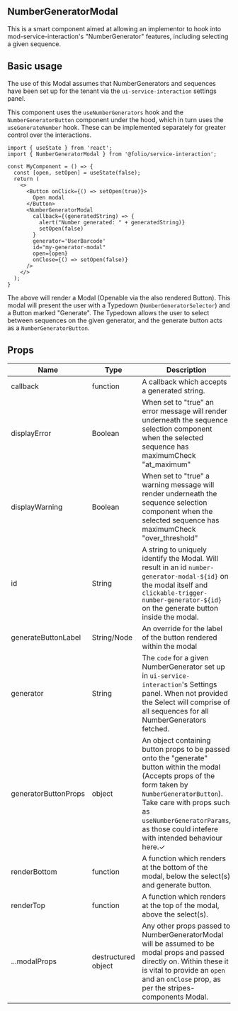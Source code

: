 ## NumberGeneratorModal

This is a smart component aimed at allowing an implementor to hook into mod-service-interaction's "NumberGenerator" features, including selecting a given sequence.

## Basic usage
The use of this Modal assumes that NumberGenerators and sequences have been set up for the tenant via the `ui-service-interaction` settings panel.

This component uses the `useNumberGenerators` hook and the `NumberGeneratorButton` component under the hood, which in turn uses the `useGenerateNumber` hook. These can be implemented separately for greater control over the interactions.
```
import { useState } from 'react';
import { NumberGeneratorModal } from '@folio/service-interaction';

const MyComponent = () => {
  const [open, setOpen] = useState(false);
  return (
    <>
      <Button onClick={() => setOpen(true)}>
        Open modal
      </Button>
      <NumberGeneratorModal
        callback={(generatedString) => {
          alert("Number generated: " + generatedString)}
          setOpen(false)
        }
        generator='UserBarcode'
        id="my-generator-modal"
        open={open}
        onClose={() => setOpen(false)}
      />
    </>
  );
}

```

The above will render a Modal (Openable via the also rendered Button). This modal will present the user with a Typedown (`NumberGeneratorSelector`) and a Button marked "Generate". The Typedown allows the user to select between sequences on the given generator, and the generate button acts as a `NumberGeneratorButton`.

## Props
Name | Type | Description | default | required
--- | --- | --- | --- | ---
callback | function | A callback which accepts a generated string. | | ✓ |
displayError | Boolean | When set to "true" an error message will render underneath the sequence selection component when the selected sequence has maximumCheck "at_maximum" | true | ✕ |
displayWarning | Boolean | When set to "true" a warning message will render underneath the sequence selection component when the selected sequence has maximumCheck "over_threshold" | false | ✕ |
id | String | A string to uniquely identify the Modal. Will result in an id `number-generator-modal-${id}` on the modal itself and `clickable-trigger-number-generator-${id}` on the generate button inside the modal. | | ✓ |
generateButtonLabel | String/Node | An override for the label of the button rendered within the modal | "Generate" | ✕ |
generator | String | The `code` for a given NumberGenerator set up in `ui-service-interaction`'s Settings panel. When not provided the Select will comprise of all sequences for all NumberGenerators fetched. | | ✕ |
generatorButtonProps | object | An object containing button props to be passed onto the "generate" button within the modal (Accepts props of the form taken by `NumberGeneratorButton`). Take care with props such as `useNumberGeneratorParams`, as those could intefere with intended behaviour here.✓ | | ✕ |
renderBottom | function | A function which renders at the bottom of the modal, below the select(s) and generate button. | | ✕ |
renderTop | function | A function which renders at the top of the modal, above the select(s). | | ✕ |
...modalProps | destructured object | Any other props passed to NumberGeneratorModal will be assumed to be modal props and passed directly on. Within these it is vital to provide an `open` and an `onClose` prop, as per the stripes-components Modal. | | ✕ |
